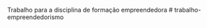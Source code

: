 Trabalho para a disciplina de formação empreendedora
#   t r a b a l h o - e m p r e e n d e d o r i s m o  
 